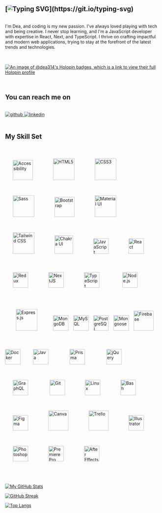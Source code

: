## [![Typing SVG](https://readme-typing-svg.demolab.com?font=Fira+Code&weight=700&pause=1000&color=2A29F7&width=435&lines=Hi+there+%F0%9F%96%96!)](https://git.io/typing-svg)
<br/>
<div align="left">
I'm Dea, and coding is my new passion. 
I've always loved playing with tech and being creative. I never stop learning, and I'm a JavaScript developer with expertise in React, Next, and TypeScript. I thrive on crafting impactful and modern web applications, trying to stay at the forefront of the latest trends and technologies. 
</div>
<br/>
<br/>

[![An image of @dea314's Holopin badges, which is a link to view their full Holopin profile](https://holopin.me/dea314)](https://holopin.io/@dea314)

<br/>  

## You can reach me on

<br/>  
<div align="left">
<a href="https://github.com/Dea314" target="_blank">
<img src=https://img.shields.io/badge/github-%2324292e.svg?&style=for-the-badge&logo=github&logoColor=white alt=github style="margin-bottom: 5px;" />
</a>
<a href="https://www.linkedin.com/in/dea-fabris/" target="_blank">
<img src=https://img.shields.io/badge/linkedin-%231E77B5.svg?&style=for-the-badge&logo=linkedin&logoColor=white alt=linkedin style="margin-bottom: 5px;" />
</a>  
</div>  
<br/>

## My Skill Set

<br/>  
<div align="left">  
<img style="margin: 25px" src="https://camo.githubusercontent.com/3be0b14503313145e28abbbe18162b39c1f5e573e8c5180f908fd98142163199/68747470733a2f2f7777772e77332e6f72672f5741492f636f6e74656e742d696d616765732f7761692d6d656469612d67756964652f626f64792e737667" alt="Accessibility" height="65" />&nbsp;&nbsp;&nbsp;
<img style="margin: 25px" src="https://profilinator.rishav.dev/skills-assets/html5-original-wordmark.svg" alt="HTML5" height="70" />&nbsp;&nbsp;&nbsp;   
<img style="margin: 25px" src="https://profilinator.rishav.dev/skills-assets/css3-original-wordmark.svg" alt="CSS3" height="70" />&nbsp;&nbsp;&nbsp;  
<img style="margin: 25px" src="https://profilinator.rishav.dev/skills-assets/sass-original.svg" alt="Sass" height="70" />&nbsp;&nbsp;&nbsp; 
<img style="margin: 25px" src="https://profilinator.rishav.dev/skills-assets/bootstrap-plain.svg" alt="Bootstrap" height="65" />&nbsp;&nbsp;&nbsp;
<img style="margin: 25px" src="https://profilinator.rishav.dev/skills-assets/mui.png" alt="Material UI" height="70" />&nbsp;&nbsp;&nbsp;   
<img style="margin: 25px" src="https://profilinator.rishav.dev/skills-assets/tailwindcss.svg" alt="Tailwind CSS" height="70" />&nbsp;&nbsp;&nbsp;
<img style="margin: 25px" src="https://profilinator.rishav.dev/skills-assets/chakraui.png" alt="Chakra UI" height="60" />&nbsp;&nbsp;&nbsp;  
<img style="margin: 25px" src="https://profilinator.rishav.dev/skills-assets/javascript-original.svg" alt="JavaScript" height="50" />&nbsp;&nbsp;&nbsp; 
<img style="margin: 25px" src="https://profilinator.rishav.dev/skills-assets/react-original-wordmark.svg" alt="React" height="50" />&nbsp;&nbsp;&nbsp;
<img style="margin: 25px" src="https://profilinator.rishav.dev/skills-assets/redux-original.svg" alt="Redux" height="50" />&nbsp;&nbsp;&nbsp; 
<img style="margin: 25px" src="https://profilinator.rishav.dev/skills-assets/nextjs.png" alt="NextJS" height="50" />&nbsp;&nbsp;&nbsp;  
<img style="margin: 25px" src="https://profilinator.rishav.dev/skills-assets/typescript-original.svg" alt="TypeScript" height="50" />&nbsp;&nbsp;&nbsp;
<img style="margin: 35px" src="https://profilinator.rishav.dev/skills-assets/nodejs-original-wordmark.svg" alt="Node.js" height="50" /> &nbsp;&nbsp;
<img style="margin: 35px" src="https://profilinator.rishav.dev/skills-assets/express-original-wordmark.svg" alt="Express.js" height="70" /> &nbsp;&nbsp;  
<img src="https://profilinator.rishav.dev/skills-assets/mongodb-original-wordmark.svg" alt="MongoDB" height="50" />&nbsp;&nbsp;&nbsp;   
<img src="https://profilinator.rishav.dev/skills-assets/mysql-original-wordmark.svg" alt="MySQL" height="50" />&nbsp;&nbsp;&nbsp; 
<img src="https://profilinator.rishav.dev/skills-assets/postgresql-original-wordmark.svg" alt="PostgreSQL" height="50" />&nbsp;&nbsp;&nbsp;   
<img src="https://accentsconagua.com/img/images_3/an-introduction-to-mongoose-for-mongodb-and-nodejs.jpg" alt="Mongoose" height="50" />&nbsp;&nbsp;&nbsp;
<img src="https://profilinator.rishav.dev/skills-assets/firebase.png" alt="Firebase" height="65" />  &nbsp;&nbsp;&nbsp;
<img src="https://profilinator.rishav.dev/skills-assets/docker-original-wordmark.svg" alt="Docker" height="50" />&nbsp;&nbsp;&nbsp;
<img style="margin: 25px" src="https://profilinator.rishav.dev/skills-assets/java-original-wordmark.svg" alt="Java" height="50" /></a>  &nbsp;&nbsp;&nbsp;
<img style="margin: 25px" src="https://profilinator.rishav.dev/skills-assets/prisma.png" alt="Prisma" height="50" /></a>  &nbsp;&nbsp;&nbsp;
<img style="margin: 25px" src="https://profilinator.rishav.dev/skills-assets/jquery.png" alt="jQuery" height="50" /></a>  &nbsp;&nbsp;&nbsp;
<img style="margin: 25px" src="https://profilinator.rishav.dev/skills-assets/graphql.png" alt="GraphQL" height="50" /></a> &nbsp;&nbsp;&nbsp; 
<img style="margin: 25px" src="https://profilinator.rishav.dev/skills-assets/git-scm-icon.svg" alt="Git" height="50" />&nbsp;&nbsp;&nbsp;  
<img style="margin: 25px" src="https://profilinator.rishav.dev/skills-assets/linux-original.svg" alt="Linux" height="50" />&nbsp;&nbsp;&nbsp;   
<img style="margin: 25px" src="https://profilinator.rishav.dev/skills-assets/gnu_bash-icon.svg" alt="Bash" height="50" />&nbsp;&nbsp;&nbsp;
<img style="margin: 25px" src="https://profilinator.rishav.dev/skills-assets/figma-icon.svg" alt="Figma" height="50" />&nbsp;&nbsp;&nbsp;   
<img style="margin: 25px" src="https://img.icons8.com/plasticine/344/canva.png" alt="Canva" height="65" />&nbsp;&nbsp;&nbsp;  
<img style="margin: 25px" src="https://img.icons8.com/color/344/trello.png" alt="Trello" height="65" />&nbsp;&nbsp;&nbsp;  
<img style="margin: 25px" src="https://profilinator.rishav.dev/skills-assets/adobe_illustrator-icon.svg" alt="Illustrator" height="50" />&nbsp;&nbsp;&nbsp; 
<img style="margin: 25px" src="https://profilinator.rishav.dev/skills-assets/photoshop-plain.svg" alt="Photoshop" height="50" />&nbsp;&nbsp;&nbsp;  
<img style="margin: 25px" src="https://profilinator.rishav.dev/skills-assets/adobepremierepro.png" alt="Premiere Pro" height="50" />&nbsp;&nbsp;&nbsp;  
<img style="margin: 25px" src="https://profilinator.rishav.dev/skills-assets/aftereffects.png" alt="After Effects" height="50" />&nbsp;&nbsp;&nbsp;  
</div>
<br/>

<br/>  
<div align="left">  

[![My GitHub Stats](https://github-readme-stats.vercel.app/api/?username=Dea314&count_private=true&show_icons=true&theme=discord_old_blurple&showicons=true)]()
  <br/>  
 
[![GitHub Streak](http://github-readme-streak-stats.herokuapp.com?user=Dea314&theme=react&date_format=j%20M%5B%20Y%5D)](https://git.io/streak-stats)
 <br/>  
  
[![Top Langs](https://github-readme-stats.vercel.app/api/top-langs/?username=Dea314&langs_count=8&theme=nord)](https://github.com/anuraghazra/github-readme-stats)


</div>

